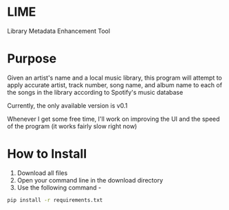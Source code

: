 # LIME
Library Metadata Enhancement Tool

# Purpose
Given an artist's name and a local music library, this program will attempt to apply accurate artist, track number, song name, and album name to each of the songs in the library according to Spotify's music database

Currently, the only available version is v0.1

Whenever I get some free time, I'll work on improving the UI and the speed of the program (it works fairly slow right now)

# How to Install
1. Download all files
2. Open your command line in the download directory
3. Use the following command - 
```bash
pip install -r requirements.txt
```

